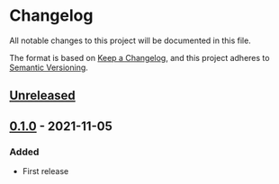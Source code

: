 # Changelog
All notable changes to this project will be documented in this file.

The format is based on [Keep a Changelog](https://keepachangelog.com/en/1.0.0/),
and this project adheres to [Semantic Versioning](https://semver.org/spec/v2.0.0.html).

## [Unreleased]

## [0.1.0] - 2021-11-05
### Added
- First release

[Unreleased]: https://github.com/sakkke/nodejs-ultimate-template/compare/v0.1.0...HEAD
[0.1.0]: https://github.com/sakkke/erase-indent/releases/tag/v0.1.0
